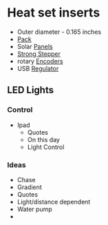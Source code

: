 
# Heat set inserts
- Outer diameter - 0.165 inches
- [Pack](https://www.mcmaster.com/94459A150/)
- Solar [Panels](https://www.amazon.com/ALLPOWERS-Battery-Charger-Encapsulated-)
- [Strong Stepper](https://www.amazon.com/4-Pack-MG996R-Torque-Digital-Helicopter/dp/B07MFK266B/ref=sr_1_2_sspa?crid=16X30JRMUGOES&keywords=servo&qid=1658618303&sprefix=servo%2Caps%2C165&sr=8-2-spons&psc=1&spLa=ZW5jcnlwdGVkUXVhbGlmaWVyPUEzUkZOQTFTVTBCMVVGJmVuY3J5cHRlZElkPUEwNTQxMDI4MVI4N1dOWVQxV0pYMyZlbmNyeXB0ZWRBZElkPUEwMzk3NTU3ODBLVUpGM1kwR0pSJndpZGdldE5hbWU9c3BfYXRmJmFjdGlvbj1jbGlja1JlZGlyZWN0JmRvTm90TG9nQ2xpY2s9dHJ1ZQ==)
- rotary [Encoders](https://www.amazon.com/dp/B07DM2YMT4?psc=1&ref=ppx_yo2ov_dt_b_product_details)
- USB [Regulator](https://www.amazon.com/gp/product/B01HXU1C6U?&linkCode=sl1&tag=fh-diysolarcharger-)


## LED Lights

### Control 
- Ipad 
  - Quotes
  - On this day 
  - Light Control 

### Ideas
- Chase
- Gradient
- Quotes
- Light/distance dependent
- Water pump 
- 
